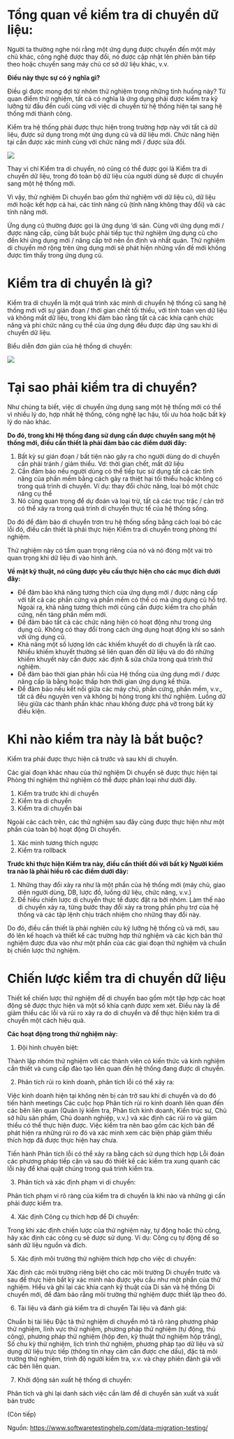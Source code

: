 # Tổng quan về kiểm tra di chuyển dữ liệu:

Người ta thường nghe nói rằng một ứng dụng được chuyển đến một máy chủ khác, công nghệ được thay đổi, nó được cập nhật lên phiên bản tiếp theo hoặc chuyển sang máy chủ cơ sở dữ liệu khác, v.v.

**Điều này thực sự có ý nghĩa gì?**

Điều gì được mong đợi từ nhóm thử nghiệm trong những tình huống này?
Từ quan điểm thử nghiệm, tất cả có nghĩa là ứng dụng phải được kiểm tra kỹ lưỡng từ đầu đến cuối cùng với việc di chuyển từ hệ thống hiện tại sang hệ thống mới thành công.

Kiểm tra hệ thống phải được thực hiện trong trường hợp này với tất cả dữ liệu, được sử dụng trong một ứng dụng cũ và dữ liệu mới. Chức năng hiện tại cần được xác minh cùng với chức năng mới / được sửa đổi.

![](https://images.viblo.asia/e3b36840-5db2-43c1-bf0f-abe7ed01e05d.jpg)

Thay vì chỉ Kiểm tra di chuyển, nó cũng có thể được gọi là Kiểm tra di chuyển dữ liệu, trong đó toàn bộ dữ liệu của người dùng sẽ được di chuyển sang một hệ thống mới.

Vì vậy, thử nghiệm Di chuyển bao gồm thử nghiệm với dữ liệu cũ, dữ liệu mới hoặc kết hợp cả hai, các tính năng cũ (tính năng không thay đổi) và các tính năng mới.

Ứng dụng cũ thường được gọi là ứng dụng ‘di sản. Cùng với ứng dụng mới / được nâng cấp, cũng bắt buộc phải tiếp tục thử nghiệm ứng dụng cũ cho đến khi ứng dụng mới / nâng cấp trở nên ổn định và nhất quán. Thử nghiệm di chuyển mở rộng trên ứng dụng mới sẽ phát hiện những vấn đề mới không được tìm thấy trong ứng dụng cũ.

# Kiểm tra di chuyển là gì?

Kiểm tra di chuyển là một quá trình xác minh di chuyển hệ thống cũ sang hệ thống mới với sự gián đoạn / thời gian chết tối thiểu, với tính toàn vẹn dữ liệu và không mất dữ liệu, trong khi đảm bảo rằng tất cả các khía cạnh chức năng và phi chức năng cụ thể của ứng dụng đều được đáp ứng sau khi di chuyển dữ liệu.

Biểu diễn đơn giản của hệ thống di chuyển:

![](https://images.viblo.asia/b92a4782-1b10-4643-aacd-78ffa73be27f.jpg)

# Tại sao phải kiểm tra di chuyển?

Như chúng ta biết, việc di chuyển ứng dụng sang một hệ thống mới có thể vì nhiều lý do, hợp nhất hệ thống, công nghệ lạc hậu, tối ưu hóa hoặc bất kỳ lý do nào khác.

**Do đó, trong khi Hệ thống đang sử dụng cần được chuyển sang một hệ thống mới, điều cần thiết là phải đảm bảo các điểm dưới đây:**

1. Bất kỳ sự gián đoạn / bất tiện nào gây ra cho người dùng do di chuyển cần phải tránh / giảm thiểu. Vd: thời gian chết, mất dữ liệu
2. Cần đảm bảo nếu người dùng có thể tiếp tục sử dụng tất cả các tính năng của phần mềm bằng cách gây ra thiệt hại tối thiểu hoặc không có trong quá trình di chuyển. Ví dụ: thay đổi chức năng, loại bỏ một chức năng cụ thể
3. Nó cũng quan trọng để dự đoán và loại trừ, tất cả các trục trặc / cản trở có thể xảy ra trong quá trình di chuyển thực tế của hệ thống sống.

Do đó để đảm bảo di chuyển trơn tru hệ thống sống bằng cách loại bỏ các lỗi đó, điều cần thiết là phải thực hiện Kiểm tra di chuyển trong phòng thí nghiệm.

Thử nghiệm này có tầm quan trọng riêng của nó và nó đóng một vai trò quan trọng khi dữ liệu đi vào hình ảnh.

**Về mặt kỹ thuật, nó cũng được yêu cầu thực hiện cho các mục đích dưới đây:**

* Để đảm bảo khả năng tương thích của ứng dụng mới / được nâng cấp với tất cả các phần cứng và phần mềm có thể có mà ứng dụng cũ hỗ trợ. Ngoài ra, khả năng tương thích mới cũng cần được kiểm tra cho phần cứng, nền tảng phần mềm mới.
* Để đảm bảo tất cả các chức năng hiện có hoạt động như trong ứng dụng cũ. Không có thay đổi trong cách ứng dụng hoạt động khi so sánh với ứng dụng cũ.
* Khả năng một số lượng lớn các khiếm khuyết do di chuyển là rất cao. Nhiều khiếm khuyết thường sẽ liên quan đến dữ liệu và do đó những khiếm khuyết này cần được xác định & sửa chữa trong quá trình thử nghiệm.
* Để đảm bảo thời gian phản hồi của Hệ thống của ứng dụng mới / được nâng cấp là bằng hoặc thấp hơn thời gian ứng dụng kế thừa.
* Để đảm bảo nếu kết nối giữa các máy chủ, phần cứng, phần mềm, v.v., tất cả đều nguyên vẹn và không bị hỏng trong khi thử nghiệm. Luồng dữ liệu giữa các thành phần khác nhau không được phá vỡ trong bất kỳ điều kiện.
# Khi nào kiểm tra này là bắt buộc?
Kiểm tra phải được thực hiện cả trước và sau khi di chuyển.

Các giai đoạn khác nhau của thử nghiệm Di chuyển sẽ được thực hiện tại Phòng thí nghiệm thử nghiệm có thể được phân loại như dưới đây.

1. Kiểm tra trước khi di chuyển 
2. Kiểm tra di chuyển
3. Kiểm tra di chuyển bài

Ngoài các cách trên, các thử nghiệm sau đây cũng được thực hiện như một phần của toàn bộ hoạt động Di chuyển.

1. Xác minh tương thích ngược
2. Kiểm tra rollback

**Trước khi thực hiện Kiểm tra này, điều cần thiết đối với bất kỳ Người kiểm tra nào là phải hiểu rõ các điểm dưới đây:**

1. Những thay đổi xảy ra như là một phần của hệ thống mới (máy chủ, giao diện người dùng, DB, lược đồ, luồng dữ liệu, chức năng, v.v.)
2. Để hiểu chiến lược di chuyển thực tế được đặt ra bởi nhóm. Làm thế nào di chuyển xảy ra, từng bước thay đổi xảy ra trong phần phụ trợ của hệ thống và các tập lệnh chịu trách nhiệm cho những thay đổi này.

Do đó, điều cần thiết là phải nghiên cứu kỹ lưỡng hệ thống cũ và mới, sau đó lên kế hoạch và thiết kế các trường hợp thử nghiệm và các kịch bản thử nghiệm được đưa vào như một phần của các giai đoạn thử nghiệm và chuẩn bị chiến lược thử nghiệm.

# Chiến lược kiểm tra di chuyển dữ liệu

Thiết kế chiến lược thử nghiệm để di chuyển bao gồm một tập hợp các hoạt động sẽ được thực hiện và một số khía cạnh được xem xét. Điều này là để giảm thiểu các lỗi và rủi ro xảy ra do di chuyển và để thực hiện kiểm tra di chuyển một cách hiệu quả.

**Các hoạt động trong thử nghiệm này:**

1. Đội hình chuyên biệt:

Thành lập nhóm thử nghiệm với các thành viên có kiến thức và kinh nghiệm cần thiết và cung cấp đào tạo liên quan đến hệ thống đang được di chuyển.

2. Phân tích rủi ro kinh doanh, phân tích lỗi có thể xảy ra:

Việc kinh doanh hiện tại không nên bị cản trở sau khi di chuyển và do đó tiến hành meetings Các cuộc họp Phân tích rủi ro kinh doanh liên quan đến các bên liên quan (Quản lý kiểm tra, Phân tích kinh doanh, Kiến trúc sư, Chủ sở hữu sản phẩm, Chủ doanh nghiệp, v.v.) và xác định các rủi ro và giảm thiểu có thể thực hiện được. Việc kiểm tra nên bao gồm các kịch bản để phát hiện ra những rủi ro đó và xác minh xem các biện pháp giảm thiểu thích hợp đã được thực hiện hay chưa.

Tiến hành Phân tích lỗi có thể xảy ra bằng cách sử dụng thích hợp Lỗi đoán các phương pháp tiếp cận và sau đó thiết kế các kiểm tra xung quanh các lỗi này để khai quật chúng trong quá trình kiểm tra.

3. Phân tích và xác định phạm vi di chuyển:

Phân tích phạm vi rõ ràng của kiểm tra di chuyển là khi nào và những gì cần phải được kiểm tra.

4. Xác định Công cụ thích hợp để Di chuyển:

Trong khi xác định chiến lược của thử nghiệm này, tự động hoặc thủ công, hãy xác định các công cụ sẽ được sử dụng. Ví dụ: Công cụ tự động để so sánh dữ liệu nguồn và đích.

5. Xác định môi trường thử nghiệm thích hợp cho việc di chuyển:

Xác định các môi trường riêng biệt cho các môi trường Di chuyển trước và sau để thực hiện bất kỳ xác minh nào được yêu cầu như một phần của thử nghiệm. Hiểu và ghi lại các khía cạnh kỹ thuật của Di sản và hệ thống Di chuyển mới, để đảm bảo rằng môi trường thử nghiệm được thiết lập theo đó.

6. Tài liệu và đánh giá kiểm tra di chuyển Tài liệu và đánh giá:

Chuẩn bị tài liệu Đặc tả thử nghiệm di chuyển mô tả rõ ràng phương pháp thử nghiệm, lĩnh vực thử nghiệm, phương pháp thử nghiệm (tự động, thủ công), phương pháp thử nghiệm (hộp đen, kỹ thuật thử nghiệm hộp trắng), Số chu kỳ thử nghiệm, lịch trình thử nghiệm, phương pháp tạo dữ liệu và sử dụng dữ liệu trực tiếp (thông tin nhạy cảm cần được che dấu), đặc tả môi trường thử nghiệm, trình độ người kiểm tra, v.v. và chạy phiên đánh giá với các bên liên quan.

7. Khởi động sản xuất hệ thống di chuyển:

Phân tích và ghi lại danh sách việc cần làm để di chuyển sản xuất và xuất bản trước

(Còn tiếp)

Nguồn: https://www.softwaretestinghelp.com/data-migration-testing/